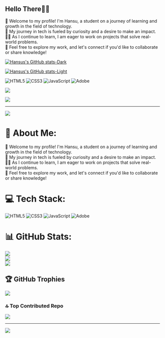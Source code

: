 <!--My Bio-->

### <h2>Hello There👋🏻</h2>

🐸 Welcome to my profile! I'm Hansu, a student on a journey of learning and growth in the field of technology. <br> 
🔎 My journey in tech is fueled by curiosity and a desire to make an impact. <br> 
👨‍💻 As I continue to learn, I am eager to work on projects that solve real-world problems. <br> 
🫰 Feel free to explore my work, and let's connect if you'd like to collaborate or share knowledge! <br> 

<!--Gitub stats-->

[![Hansus's GitHub stats-Dark](https://github-readme-stats.vercel.app/api?username=hansutapak&show_icons=true&theme=dark&title_color=FF6455)](https://github.com/hansutapak/github-readme-stats#gh-dark-mode-only)

[![Hansus's GitHub stats-Light](https://github-readme-stats.vercel.app/api?username=hansutapak&show_icons=true&theme=default&title_color=FF6455)](https://github.com/hansutapak/github-readme-stats#gh-light-mode-only)



<!--Skills-->

 ![HTML5](https://img.shields.io/badge/html5-%23E34F26.svg?style=for-the-badge&logo=html5&logoColor=white) ![CSS3](https://img.shields.io/badge/css3-%231572B6.svg?style=for-the-badge&logo=css3&logoColor=white) ![JavaScript](https://img.shields.io/badge/javascript-%23323330.svg?style=for-the-badge&logo=javascript&logoColor=%23F7DF1E) ![Adobe](https://img.shields.io/badge/adobe-%23FF0000.svg?style=for-the-badge&logo=adobe&logoColor=white)


<!--Gitub stats 2-->

![](https://github-profile-trophy.vercel.app/?username=hansutapak&theme=radical&no-frame=false&no-bg=true&margin-w=4)


![](https://github-contributor-stats.vercel.app/api?username=hansutapak&limit=5&theme=dark&combine_all_yearly_contributions=true)

---
[![](https://visitcount.itsvg.in/api?id=hansutapak&icon=0&color=0)](https://visitcount.itsvg.in)




# 💫 About Me:
🐸 Welcome to my profile! I'm Hansu, a student on a journey of learning and growth in the field of technology.<br>🔎 My journey in tech is fueled by curiosity and a desire to make an impact.<br>👨‍💻 As I continue to learn, I am eager to work on projects that solve real-world problems.<br>🫰 Feel free to explore my work, and let's connect if you'd like to collaborate or share knowledge!


# 💻 Tech Stack:
![HTML5](https://img.shields.io/badge/html5-%23E34F26.svg?style=for-the-badge&logo=html5&logoColor=white) ![CSS3](https://img.shields.io/badge/css3-%231572B6.svg?style=for-the-badge&logo=css3&logoColor=white) ![JavaScript](https://img.shields.io/badge/javascript-%23323330.svg?style=for-the-badge&logo=javascript&logoColor=%23F7DF1E) ![Adobe](https://img.shields.io/badge/adobe-%23FF0000.svg?style=for-the-badge&logo=adobe&logoColor=white)
# 📊 GitHub Stats:
![](https://github-readme-stats.vercel.app/api?username=hansutapak&theme=dark&hide_border=false&include_all_commits=true&count_private=false)<br/>
![](https://github-readme-streak-stats.herokuapp.com/?user=hansutapak&theme=dark&hide_border=false)<br/>
![](https://github-readme-stats.vercel.app/api/top-langs/?username=hansutapak&theme=dark&hide_border=false&include_all_commits=true&count_private=false&layout=compact)

## 🏆 GitHub Trophies
![](https://github-profile-trophy.vercel.app/?username=hansutapak&theme=radical&no-frame=false&no-bg=true&margin-w=4)

### 🔝 Top Contributed Repo
![](https://github-contributor-stats.vercel.app/api?username=hansutapak&limit=5&theme=dark&combine_all_yearly_contributions=true)

---
[![](https://visitcount.itsvg.in/api?id=hansutapak&icon=0&color=0)](https://visitcount.itsvg.in)

<!-- Proudly created with GPRM ( https://gprm.itsvg.in ) -->

